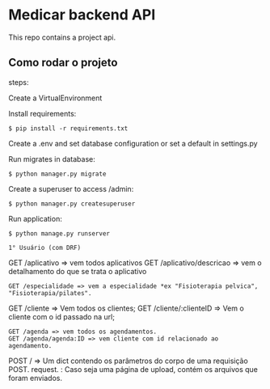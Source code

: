 # Medicar backend API
This repo contains a project api.

## Como rodar o projeto

steps:

Create a VirtualEnvironment

Install requirements:
```
$ pip install -r requirements.txt
```

Create a .env and set database configuration or set a default in settings.py

Run migrates in database:
```
$ python manager.py migrate
```

Create a superuser to access /admin:
```
$ python manager.py createsuperuser
```

Run application:
```
$ python manage.py runserver
```
```
1° Usuário (com DRF)
```
GET /aplicativo => vem todos aplicativos
GET /aplicativo/descricao => vem o detalhamento do que se trata o aplicativo
```
GET /especialidade => vem a especialidade *ex "Fisioterapia pelvica", "Fisioterapia/pilates".
```
GET /cliente => Vem todos os clientes;
GET /cliente/:clienteID => Vem o cliente com o id passado na url;
```
GET /agenda => vem todos os agendamentos.
GET /agenda/agenda:ID => vem cliente com id relacionado ao agendamento.
```
POST / => Um dict contendo os parâmetros do corpo de uma requisição POST. request. : Caso seja uma página de upload, contém os arquivos que foram enviados.

